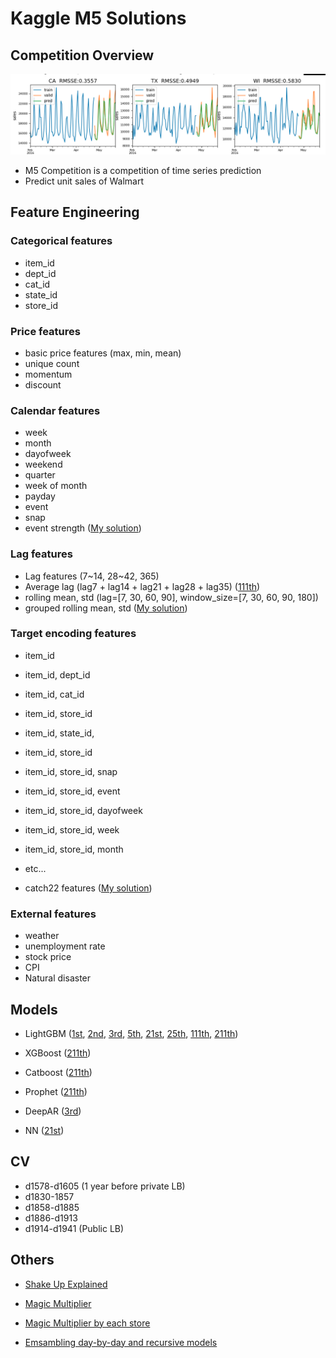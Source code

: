 # Kaggle M5 Solutions

## Competition Overview

![m5_overview](img/m5_overview.png)

- M5 Competition is a competition of time series prediction
- Predict unit sales of Walmart

## Feature Engineering

### Categorical features

- item_id
- dept_id
- cat_id
- state_id
- store_id

### Price features

- basic price features (max, min, mean)
- unique count
- momentum
- discount

### Calendar features

- week
- month
- dayofweek
- weekend
- quarter
- week of month
- payday
- event
- snap
- event strength ([My solution](https://github.com/kiccho1101/kaggle_m5_forecasting))

### Lag features

- Lag features (7\~14, 28\~42, 365)
- Average lag (lag7 + lag14 + lag21 + lag28 + lag35) ([111th](https://www.kaggle.com/c/m5-forecasting-accuracy/discussion/164315))
- rolling mean, std (lag=[7, 30, 60, 90], window_size=[7, 30, 60, 90, 180])
- grouped rolling mean, std ([My solution](https://github.com/kiccho1101/kaggle_m5_forecasting))

### Target encoding features

- item_id
- item_id, dept_id
- item_id, cat_id
- item_id, store_id
- item_id, state_id,
- item_id, store_id
- item_id, store_id, snap
- item_id, store_id, event
- item_id, store_id, dayofweek
- item_id, store_id, week
- item_id, store_id, month
- etc...

- catch22 features ([My solution](https://github.com/kiccho1101/kaggle_m5_forecasting))

### External features

- weather
- unemployment rate
- stock price
- CPI
- Natural disaster

## Models

- LightGBM ([1st](https://www.kaggle.com/c/m5-forecasting-accuracy/discussion/163684), [2nd](https://www.kaggle.com/c/m5-forecasting-accuracy/discussion/164599), [3rd](https://www.kaggle.com/c/m5-forecasting-accuracy/discussion/163216), [5th](https://www.kaggle.com/c/m5-forecasting-accuracy/discussion/163916), [21st](https://www.kaggle.com/c/m5-forecasting-accuracy/discussion/164685), [25th](https://www.kaggle.com/c/m5-forecasting-accuracy/discussion/163564), [111th](https://www.kaggle.com/c/m5-forecasting-accuracy/discussion/164315), [211th](https://www.kaggle.com/c/m5-forecasting-accuracy/discussion/163206))

- XGBoost ([211th](https://www.kaggle.com/c/m5-forecasting-accuracy/discussion/163206))

- Catboost ([211th](https://www.kaggle.com/c/m5-forecasting-accuracy/discussion/163206))

- Prophet ([211th](https://www.kaggle.com/c/m5-forecasting-accuracy/discussion/163206))

- DeepAR ([3rd](https://www.kaggle.com/c/m5-forecasting-accuracy/discussion/164374))

- NN ([21st](https://www.kaggle.com/c/m5-forecasting-accuracy/discussion/164685))

## CV

- d1578-d1605 (1 year before private LB)
- d1830-1857
- d1858-d1885
- d1886-d1913
- d1914-d1941 (Public LB)

## Others

- [Shake Up Explained](https://www.kaggle.com/c/m5-forecasting-accuracy/discussion/163621)

- [Magic Multiplier](https://www.kaggle.com/c/m5-forecasting-accuracy/discussion/163047)

- [Magic Multiplier by each store](https://www.kaggle.com/c/m5-forecasting-accuracy/discussion/163916)

- [Emsambling day-by-day and recursive models]()
